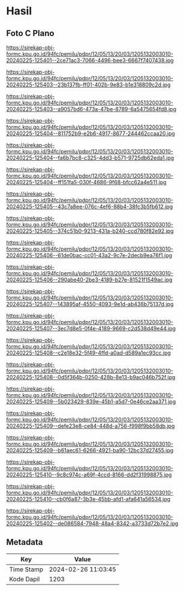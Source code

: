 # Hasil

## Foto C Plano

https://sirekap-obj-formc.kpu.go.id/94fc/pemilu/pdpr/12/05/13/20/03/1205132003010-20240225-125401--2ce71ac3-7066-4496-bee3-6667f7407438.jpg

https://sirekap-obj-formc.kpu.go.id/94fc/pemilu/pdpr/12/05/13/20/03/1205132003010-20240225-125403--23b137fb-ff01-402b-9e83-b1e318809c2d.jpg

https://sirekap-obj-formc.kpu.go.id/94fc/pemilu/pdpr/12/05/13/20/03/1205132003010-20240225-125403--a9057bd6-473a-47be-8789-6a5475654fd8.jpg

https://sirekap-obj-formc.kpu.go.id/94fc/pemilu/pdpr/12/05/13/20/03/1205132003010-20240225-125404--811752b9-e2b6-4917-8677-244462ccaa20.jpg

https://sirekap-obj-formc.kpu.go.id/94fc/pemilu/pdpr/12/05/13/20/03/1205132003010-20240225-125404--fa6b7bc8-c325-4dd3-b571-9725db62eda1.jpg

https://sirekap-obj-formc.kpu.go.id/94fc/pemilu/pdpr/12/05/13/20/03/1205132003010-20240225-125404--ff151fa5-030f-4686-9f68-bfcc62a4e511.jpg

https://sirekap-obj-formc.kpu.go.id/94fc/pemilu/pdpr/12/05/13/20/03/1205132003010-20240225-125405--43c7a8ee-076c-4ef6-88b4-38fc3b5fb612.jpg

https://sirekap-obj-formc.kpu.go.id/94fc/pemilu/pdpr/12/05/13/20/03/1205132003010-20240225-125405--374c51b0-9213-431a-b240-ccd780f82e92.jpg

https://sirekap-obj-formc.kpu.go.id/94fc/pemilu/pdpr/12/05/13/20/03/1205132003010-20240225-125406--61de0bac-cc01-43a2-9c7e-2decb9ea76f1.jpg

https://sirekap-obj-formc.kpu.go.id/94fc/pemilu/pdpr/12/05/13/20/03/1205132003010-20240225-125406--290abe40-2be3-4189-b27e-81521f1549ac.jpg

https://sirekap-obj-formc.kpu.go.id/94fc/pemilu/pdpr/12/05/13/20/03/1205132003010-20240225-125407--143895af-4550-4093-9e1d-ab436b75137d.jpg

https://sirekap-obj-formc.kpu.go.id/94fc/pemilu/pdpr/12/05/13/20/03/1205132003010-20240225-125407--3ec7d8e5-0f4e-4189-9669-c2d538d49e44.jpg

https://sirekap-obj-formc.kpu.go.id/94fc/pemilu/pdpr/12/05/13/20/03/1205132003010-20240225-125408--c2e18e32-5f49-4ffd-a0ad-d589a1ec93cc.jpg

https://sirekap-obj-formc.kpu.go.id/94fc/pemilu/pdpr/12/05/13/20/03/1205132003010-20240225-125408--0d5f364b-0250-428b-8e13-b9ac046b752f.jpg

https://sirekap-obj-formc.kpu.go.id/94fc/pemilu/pdpr/12/05/13/20/03/1205132003010-20240225-125409--5b023429-839e-45b1-a5d7-0e46ce2aa371.jpg

https://sirekap-obj-formc.kpu.go.id/94fc/pemilu/pdpr/12/05/13/20/03/1205132003010-20240225-125409--defe23e8-ce84-448d-a756-f998f9bb58db.jpg

https://sirekap-obj-formc.kpu.go.id/94fc/pemilu/pdpr/12/05/13/20/03/1205132003010-20240225-125409--b61aec61-6266-4921-ba90-12bc37d27455.jpg

https://sirekap-obj-formc.kpu.go.id/94fc/pemilu/pdpr/12/05/13/20/03/1205132003010-20240225-125410--9c8c974c-a69f-4ccd-8166-dd2f31998875.jpg

https://sirekap-obj-formc.kpu.go.id/94fc/pemilu/pdpr/12/05/13/20/03/1205132003010-20240225-125410--cb0f6a87-3b3e-45bb-afd1-afa641a56534.jpg

https://sirekap-obj-formc.kpu.go.id/94fc/pemilu/pdpr/12/05/13/20/03/1205132003010-20240225-125402--de086584-7948-48a4-8342-a3733d72b7e2.jpg


## Metadata

| Key        | Value               |
| ---------- | ------------------- |
| Time Stamp | 2024-02-26 11:03:45 |
| Kode Dapil | 1203                |



